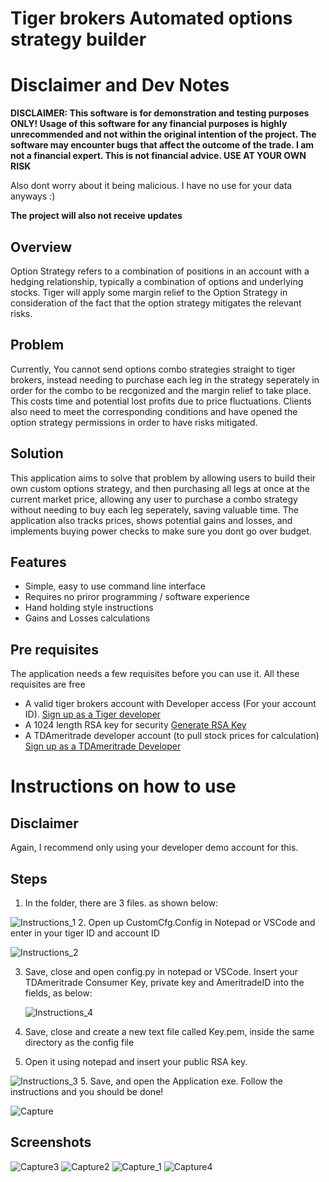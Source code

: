 # Tiger brokers Automated options strategy builder

# Disclaimer and Dev Notes
**DISCLAIMER: This software is for demonstration and testing purposes ONLY! Usage of this software for any financial purposes is highly unrecommended and not within the original intention of the project. The software may encounter bugs that affect the outcome of the trade. I am not a financial expert. This is not financial advice. USE AT YOUR OWN RISK**

Also dont worry about it being malicious. I have no use for your data anyways :)

**The project will also not receive updates**

## Overview
Option Strategy refers to a combination of positions in an account with a hedging relationship, typically a combination of options and underlying stocks. Tiger will apply some margin relief to the Option Strategy in consideration of the fact that the option strategy mitigates the relevant risks.

## Problem
Currently, You cannot send options combo strategies straight to tiger brokers, instead needing to purchase each leg in the strategy seperately in order for the combo to be recgonized and the margin relief to take place. This costs time and potential lost profits due to price fluctuations.
Clients also need to meet the corresponding conditions and have opened the option strategy permissions in order to have risks mitigated. 

## Solution
This application aims to solve that problem by allowing users to build their own custom options strategy, and then purchasing all legs at once at the current market price, allowing any user to purchase a combo strategy without needing to buy each leg seperately, saving valuable time. The application also tracks prices, shows potential gains and losses, and implements buying power checks to make sure you dont go over budget.

## Features
* Simple, easy to use command line interface
* Requires no priror programming / software experience
* Hand holding style instructions
* Gains and Losses calculations

## Pre requisites
The application needs a few requisites before you can use it. All these requisites are free
* A valid tiger brokers account with Developer access (For your account ID).  [Sign up as a Tiger developer](https://quant.itigerup.com)
* A 1024 length RSA key for security [Generate RSA Key](https://cryptotools.net/rsagen)
* A TDAmeritrade developer account (to pull stock prices for calculation) [Sign up as a TDAmeritrade Developer](https://developer.tdameritrade.com)

# Instructions on how to use
## Disclaimer
Again, I recommend only using your developer demo account for this.

## Steps
1. In the folder, there are 3 files. as shown below:
   
  ![Instructions_1](https://github.com/Kinneh04/Tiger-brokers-Automated-options-strategy-builder/assets/82500628/5ebb708f-2b31-417f-973d-5fcf5cc5679b)
2. Open up CustomCfg.Config in Notepad or VSCode and enter in your tiger ID and account ID


  ![Instructions_2](https://github.com/Kinneh04/Tiger-brokers-Automated-options-strategy-builder/assets/82500628/a65b4811-20d4-4240-959b-0a234c8c4a36)

3. Save, close and open config.py in notepad or VSCode. Insert your TDAmeritrade Consumer Key, private key and AmeritradeID into the fields, as below:

   ![Instructions_4](https://github.com/Kinneh04/Tiger-brokers-Automated-options-strategy-builder/assets/82500628/0bd4ac2e-3a75-48b0-8410-ae647f69f0ee)

4. Save, close and create a new text file called Key.pem, inside the same directory as the config file
5. Open it using notepad and insert your public RSA key.

![Instructions_3](https://github.com/Kinneh04/Tiger-brokers-Automated-options-strategy-builder/assets/82500628/1e32f11d-a9b5-4694-be82-d6ea1a5dab2f)
5. Save, and open the Application exe. Follow the instructions and you should be done!

![Capture](https://github.com/Kinneh04/Tiger-brokers-Automated-options-strategy-builder/assets/82500628/6787c0ca-2f10-43ba-9b05-c01a7c523bba)


## Screenshots

![Capture3](https://github.com/Kinneh04/Tiger-brokers-Automated-options-strategy-builder/assets/82500628/0ad7741a-a482-403c-a86e-c54ee15c0926)
![Capture2](https://github.com/Kinneh04/Tiger-brokers-Automated-options-strategy-builder/assets/82500628/4a6b242f-8333-4d0f-85a5-592a3700faed)
![Capture_1](https://github.com/Kinneh04/Tiger-brokers-Automated-options-strategy-builder/assets/82500628/94833121-c866-4008-adb7-b2430dc65969)
![Capture4](https://github.com/Kinneh04/Tiger-brokers-Automated-options-strategy-builder/assets/82500628/c9fb2f53-d806-4886-bc93-29c5533644b5)

